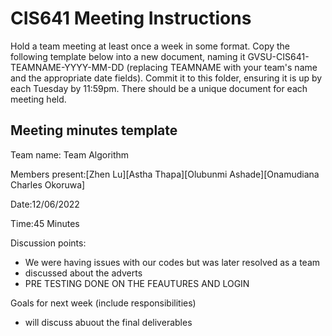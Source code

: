 # CIS641 Meeting Instructions

Hold a team meeting at least once a week in some format.  Copy the following template below into a new document, naming it GVSU-CIS641-TEAMNAME-YYYY-MM-DD (replacing TEAMNAME with your team's name and the appropriate date fields).  Commit it to this folder, ensuring it is up by each Tuesday by 11:59pm.  There should be a unique document for each meeting held.

## Meeting minutes template

Team name: Team Algorithm

Members present:[Zhen Lu][Astha Thapa][Olubunmi Ashade][Onamudiana Charles Okoruwa]

Date:12/06/2022

Time:45 Minutes

Discussion points: 

* We were having issues with our codes but was later resolved as a team
* discussed about the adverts
* PRE TESTING DONE ON THE FEAUTURES AND LOGIN

Goals for next week (include responsibilities)

* will discuss abuout the final deliverables

